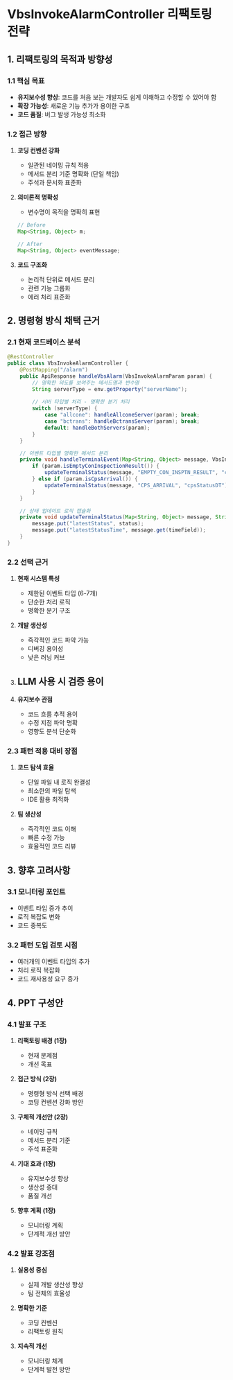 # VbsInvokeAlarmController 리팩토링 전략

## 1. 리팩토링의 목적과 방향성

### 1.1 핵심 목표
- **유지보수성 향상**: 코드를 처음 보는 개발자도 쉽게 이해하고 수정할 수 있어야 함
- **확장 가능성**: 새로운 기능 추가가 용이한 구조
- **코드 품질**: 버그 발생 가능성 최소화

### 1.2 접근 방향
1. **코딩 컨벤션 강화**
   - 일관된 네이밍 규칙 적용
   - 메서드 분리 기준 명확화 (단일 책임)
   - 주석과 문서화 표준화

2. **의미론적 명확성**
   - 변수명이 목적을 명확히 표현
   ```java
   // Before
   Map<String, Object> m;
   
   // After
   Map<String, Object> eventMessage;
   ```

3. **코드 구조화**
   - 논리적 단위로 메서드 분리
   - 관련 기능 그룹화
   - 에러 처리 표준화

## 2. 명령형 방식 채택 근거

### 2.1 현재 코드베이스 분석
```java
@RestController
public class VbsInvokeAlarmController {
    @PostMapping("/alarm")
    public ApiResponse handleVbsAlarm(VbsInvokeAlarmParam param) {
        // 명확한 의도를 보여주는 메서드명과 변수명
        String serverType = env.getProperty("serverName");
        
        // 서버 타입별 처리 - 명확한 분기 처리
        switch (serverType) {
            case "allcone": handleAllconeServer(param); break;
            case "bctrans": handleBctransServer(param); break;
            default: handleBothServers(param);
        }
    }

    // 이벤트 타입별 명확한 메서드 분리
    private void handleTerminalEvent(Map<String, Object> message, VbsInvokeAlarmParam param) {
        if (param.isEmptyConInspectionResult()) {
            updateTerminalStatus(message, "EMPTY_CON_INSPTN_RESULT", "conInspectionTime");
        } else if (param.isCpsArrival()) {
            updateTerminalStatus(message, "CPS_ARRIVAL", "cpsStatusDT");
        }
    }

    // 상태 업데이트 로직 캡슐화
    private void updateTerminalStatus(Map<String, Object> message, String status, String timeField) {
        message.put("latestStatus", status);
        message.put("latestStatusTime", message.get(timeField));
    }
}
```

### 2.2 선택 근거
1. **현재 시스템 특성**
   - 제한된 이벤트 타입 (6-7개)
   - 단순한 처리 로직
   - 명확한 분기 구조

2. **개발 생산성**
   - 즉각적인 코드 파악 가능
   - 디버깅 용이성
   - 낮은 러닝 커브

3. LLM 사용 시 검증 용이
    -  

4. **유지보수 관점**
   - 코드 흐름 추적 용이
   - 수정 지점 파악 명확
   - 영향도 분석 단순화

### 2.3 패턴 적용 대비 장점
1. **코드 탐색 효율**
   - 단일 파일 내 로직 완결성
   - 최소한의 파일 탐색
   - IDE 활용 최적화

2. **팀 생산성**
   - 즉각적인 코드 이해
   - 빠른 수정 가능
   - 효율적인 코드 리뷰

## 3. 향후 고려사항

### 3.1 모니터링 포인트
- 이벤트 타입 증가 추이
- 로직 복잡도 변화
- 코드 중복도

### 3.2 패턴 도입 검토 시점
- 여러개의 이벤트 타입의 추가
- 처리 로직 복잡화
- 코드 재사용성 요구 증가

## 4. PPT 구성안

### 4.1 발표 구조
1. **리팩토링 배경 (1장)**
   - 현재 문제점
   - 개선 목표

2. **접근 방식 (2장)**
   - 명령형 방식 선택 배경
   - 코딩 컨벤션 강화 방안

3. **구체적 개선안 (2장)**
   - 네이밍 규칙
   - 메서드 분리 기준
   - 주석 표준화

4. **기대 효과 (1장)**
   - 유지보수성 향상
   - 생산성 증대
   - 품질 개선

5. **향후 계획 (1장)**
   - 모니터링 계획
   - 단계적 개선 방안

### 4.2 발표 강조점
1. **실용성 중심**
   - 실제 개발 생산성 향상
   - 팀 전체의 효율성

2. **명확한 기준**
   - 코딩 컨벤션
   - 리팩토링 원칙

3. **지속적 개선**
   - 모니터링 체계
   - 단계적 발전 방안

